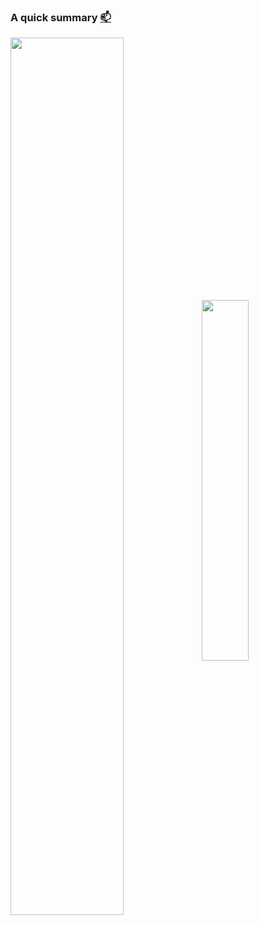 ### A quick summary [📫](https://raymondt.co.uk/contact)

<a><img align="center" width="60%" src="https://github-readme-stats.vercel.app/api?username=raymondkirk&count_private=true&include_all_commits=true&show_icons=true&theme=dracula"/></a>
<a><img align="center" width="38.4760738255%" src="https://github-readme-stats.vercel.app/api/top-langs/?username=raymondkirk&theme=dracula&layout=compact&langs_count=10"/></a>
